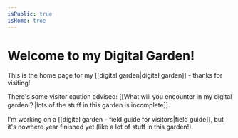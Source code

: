 ```yaml
---
isPublic: true
isHome: true
---
```


# Welcome to my Digital Garden!

This is the home page for my [[digital garden|digital garden]] - thanks for visiting!

There's some visitor caution advised: [[What will you encounter in my digital garden？|lots of the stuff in this garden is incomplete]].

I'm working on a [[digital garden - field guide for visitors|field guide]], but it's nowhere year finished yet (like a lot of stuff in this garden!).